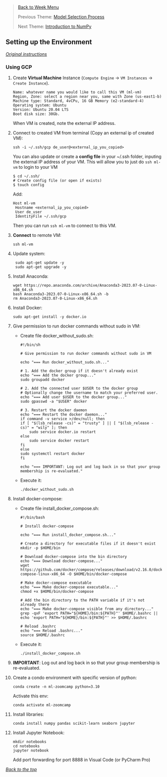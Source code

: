 >[Back to Week Menu](README.md)
>
>Previous Theme: [Model Selection Process](05_model_selection_process.md)
>
>Next Theme: [Introduction to NumPy](07_intro_numpy.md)

## Setting up the Environment
_[Original instructions](https://github.com/DataTalksClub/machine-learning-zoomcamp/blob/master/01-intro/06-environment.md)_

### Using GCP
1. Create **Virtual Machine** Instance (`Compute Engine` -> `VM Instances` -> `Create Instance`).
    ```
    Name: whatever name you would like to call this VM (ml-vm)
    Region, Zone: select a region near you, same with Zone (us-east1-b)
    Machine type: Standard, 4vCPu, 16 GB Memory (e2-standard-4)
    Operating system: Ubuntu
    Version: Ubuntu 20.04 LTS
    Boot disk size: 30Gb.
    ```
    When VM is created, note the external IP address.
2. Connect to created VM from terminal (Copy an external ip of created VM): 
    ```
    ssh -i ~/.ssh/gcp de_user@<external_ip_you_copied>
    ```
   You can also update or create a **config file** in your ~/.ssh folder, inputing the external IP address of your VM. This will allow you to just do `ssh ml-vm` to login to your VM
   ```
   $ cd ~/.ssh/
   # Create config file (or open if exists)
   $ touch config
   ```
   Add:
   ```
   Host ml-vm
    Hostname <external_ip_you_copied>
    User de_user
    IdentityFile ~/.ssh/gcp
   ```
   Then you can run `ssh ml-vm` to connect to this VM.
3. **Connect** to remote VM:
   ```
   ssh ml-vm
   ```
4. Update system:
   ```
    sudo apt-get update -y
    sudo apt-get upgrade -y
   ```
5. Install Anaconda:
    ```
    wget https://repo.anaconda.com/archive/Anaconda3-2023.07-0-Linux-x86_64.sh
    bash Anaconda3-2023.07-0-Linux-x86_64.sh -b
    rm Anaconda3-2023.07-0-Linux-x86_64.sh
    ```
6. Install Docker:
    ```
    sudo apt-get install -y docker.io
    ```
7. Give permission to run docker commands without sudo in VM:
    * Create file docker_without_sudo.sh:
        ```
        #!/bin/sh

        # Give permission to run docker commands without sudo in VM

        echo "=== Run docker_without_sudo.sh..."

        # 1. Add the docker group if it doesn't already exist
        echo "=== Add the docker group..."
        sudo groupadd docker

        # 2. Add the connected user $USER to the docker group
        # Optionally change the username to match your preferred user.
        echo "=== Add user $USER to the docker group..."
        sudo gpasswd -a "$USER" docker

        # 3. Restart the docker daemon
        echo "=== Restart the docker daemon..."
        if command -v service >/dev/null; then
        if [ "$(lsb_release -cs)" = "trusty" ] || [ "$(lsb_release -cs)" = "wily" ]; then
            sudo service docker.io restart
        else
            sudo service docker restart
        fi
        else
        sudo systemctl restart docker
        fi

        echo "=== IMPORTANT: Log out and log back in so that your group membership is re-evaluated."
        ```
    * Execute it:
        ```
        ./docker_without_sudo.sh
        ```
8. Install docker-compose:
    * Create file install_docker_compose.sh:
        ```
        #!/bin/bash

        # Install docker-compose

        echo "=== Run install_docker_compose.sh..."

        # Create a directory for executable files if it doesn't exist
        mkdir -p $HOME/bin

        # Download docker-compose into the bin directory
        echo "=== Download docker-compose..."
        wget https://github.com/docker/compose/releases/download/v2.16.0/docker-compose-linux-x86_64 -O $HOME/bin/docker-compose

        # Make docker-compose executable
        echo "=== Make docker-compose executable..."
        chmod +x $HOME/bin/docker-compose

        # Add the bin directory to the PATH variable if it's not already there
        echo "=== Make docker-compose visible from any directory..."
        grep -qxF 'export PATH="${HOME}/bin:${PATH}"' $HOME/.bashrc || echo 'export PATH="${HOME}/bin:${PATH}"' >> $HOME/.bashrc

        # Reload .bashrc
        echo "=== Reload .bashrc..."
        source $HOME/.bashrc
        ```
    * Execute it:
        ```
        ./install_docker_compose.sh
        ```
9. **IMPORTANT**: Log out and log back in so that your group membership is re-evaluated.

10. Create a condo environment with specific version of python:
    ```
    conda create -n ml-zoomcamp python=3.10
    ```
    Activate this env:
    ```
    conda activate ml-zoomcamp
    ```
11. Install libraries:
    ```
    conda install numpy pandas scikit-learn seaborn jupyter
    ```
12. Install Jupyter Notebook:
    ```
    mkdir notebooks
    cd notebooks
    jupyter notebook
    ```
    Add port forwarding for port 8888 in Visual Code (or PyCharm Pro)


_[Back to the top](#setting-up-the-environment)_